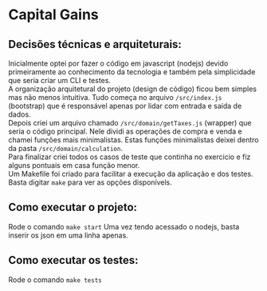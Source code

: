 # Capital Gains

## Decisões técnicas e arquiteturais:

Inicialmente optei por fazer o código em javascript (nodejs) devido primeiramente ao conhecimento da tecnologia e também pela simplicidade que seria criar um CLI e testes.<br>
A organização arquitetural do projeto (design de código) ficou bem simples mas não menos intuitiva. Tudo começa no arquivo `/src/index.js` (bootstrap) que é responsável apenas por lidar com entrada e saída de dados.<br>
Depois criei um arquivo chamado `/src/domain/getTaxes.js` (wrapper) que seria o código principal. Nele dividi as operações de compra e venda e chamei funções mais minimalistas.
Estas funções minimalistas deixei dentro da pasta `/src/domain/calculation`.<br>
Para finalizar criei todos os casos de teste que continha no exercicio e fiz alguns pontuais em casa função menor.<br>
Um Makefile foi criado para facilitar a execução da aplicação e dos testes. Basta digitar `make` para ver as opções disponívels.<br>

## Como executar o projeto:

Rode o comando `make start`
Uma vez tendo acessado o nodejs, basta inserir os json em uma linha apenas.

## Como executar os testes:

Rode o comando `make tests`

